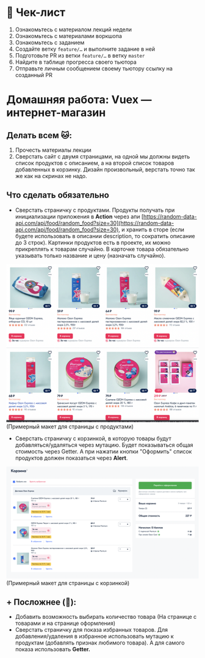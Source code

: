 # 📝 Чек-лист

1) Ознакомьтесь с материалом лекций недели
2) Ознакомьтесь с материалами воркшопа
3) Ознакомьтесь с заданием
4) Создайте ветку `feature/…` и выполните задание в ней
5) Подготовьте PR из ветки `feature/…` в ветку `master`
6) Найдите в таблице прогресса своего тьютора
7) Отправьте личным сообщением своему тьютору ссылку на созданный PR

# Домашняя работа: Vuex — интернет-магазин

## Делать всем 🐱:

1. Прочесть материалы лекции
2. Сверстать сайт с двумя страницами, на одной мы должны видеть список продуктов с описанием, а на второй список товаров добавленных в корзинку. Дизайн произвольный, верстать точно так же как на скринах не надо.

## Что сделать обязательно

- Сверстать страничку с продуктами. Продукты получать при инициализации приложения в **Action** через апи [https://random-data-api.com/api/food/random_food?size=30](https://random-data-api.com/api/food/random_food?size=30),
и хранить в сторе (если будете использовать в описании description, то сократить описание до 3 строк).
Картинки продуктов есть в проекте, их можно прикреплять к товарам случайно.
В карточке товара обязательно указывать только название и цену (назначать случайно).

![Untitled](src/assets/images/readme/Untitled.png)(Примерный макет для страницы с продуктами)

- Сверстать страничку с корзинкой, в которую товары будут добавляться/удаляться через мутацию. Будет показываться общая стоимость через Getter. А при нажатии кнопки "Оформить" список продуктов должен показаться через **Alert**.

![Untitled](src/assets/images/readme/Untitled1.png)(Примерный макет для страницы с корзинкой)

## + Посложнее (💎):

- Добавить возможность выбирать количество товара (На странице с товарами и на странице оформления)
- Сверстать страничку для показа избранных товаров. Для добавления/удаления в избранное использовать мутацию к продуктам (добавлять признак любимого товара). А для самого показа использовать **Getter.**